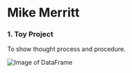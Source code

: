 # Mike Merritt

### 1. Toy Project

To show thought process and procedure.  

![Image of DataFrame](../Images/bigdf.jpg)
